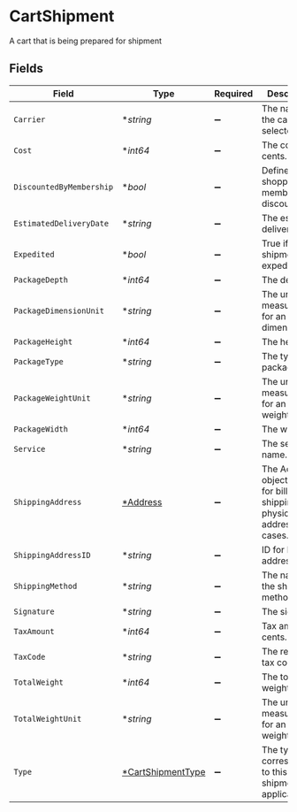# CartShipment

A cart that is being prepared for shipment


## Fields

| Field                                                                                   | Type                                                                                    | Required                                                                                | Description                                                                             | Example                                                                                 |
| --------------------------------------------------------------------------------------- | --------------------------------------------------------------------------------------- | --------------------------------------------------------------------------------------- | --------------------------------------------------------------------------------------- | --------------------------------------------------------------------------------------- |
| `Carrier`                                                                               | **string*                                                                               | :heavy_minus_sign:                                                                      | The name of the carrier selected.                                                       | FedEx                                                                                   |
| `Cost`                                                                                  | **int64*                                                                                | :heavy_minus_sign:                                                                      | The cost in cents.                                                                      | 770                                                                                     |
| `DiscountedByMembership`                                                                | **bool*                                                                                 | :heavy_minus_sign:                                                                      | Defines if shopper has a membership discount.                                           | false                                                                                   |
| `EstimatedDeliveryDate`                                                                 | **string*                                                                               | :heavy_minus_sign:                                                                      | The estimated delivery date.                                                            | 08-30-2022                                                                              |
| `Expedited`                                                                             | **bool*                                                                                 | :heavy_minus_sign:                                                                      | True if shipment is expedited.                                                          | false                                                                                   |
| `PackageDepth`                                                                          | **int64*                                                                                | :heavy_minus_sign:                                                                      | The depth.                                                                              | 90                                                                                      |
| `PackageDimensionUnit`                                                                  | **string*                                                                               | :heavy_minus_sign:                                                                      | The unit of measurement for an item's dimensions.                                       | cm                                                                                      |
| `PackageHeight`                                                                         | **int64*                                                                                | :heavy_minus_sign:                                                                      | The height.                                                                             | 103                                                                                     |
| `PackageType`                                                                           | **string*                                                                               | :heavy_minus_sign:                                                                      | The type of package.                                                                    | A big package.                                                                          |
| `PackageWeightUnit`                                                                     | **string*                                                                               | :heavy_minus_sign:                                                                      | The unit of measurement for an item's weight.                                           | kg                                                                                      |
| `PackageWidth`                                                                          | **int64*                                                                                | :heavy_minus_sign:                                                                      | The width.                                                                              | 222                                                                                     |
| `Service`                                                                               | **string*                                                                               | :heavy_minus_sign:                                                                      | The service name.                                                                       | Option 1                                                                                |
| `ShippingAddress`                                                                       | [*Address](../../models/shared/address.md)                                              | :heavy_minus_sign:                                                                      | The Address object is used for billing, shipping, and physical store address use cases. |                                                                                         |
| `ShippingAddressID`                                                                     | **string*                                                                               | :heavy_minus_sign:                                                                      | ID for billing address                                                                  | addres-1                                                                                |
| `ShippingMethod`                                                                        | **string*                                                                               | :heavy_minus_sign:                                                                      | The name of the shipping method.                                                        | Unknown                                                                                 |
| `Signature`                                                                             | **string*                                                                               | :heavy_minus_sign:                                                                      | The signature.                                                                          | a1B2s3dC4f5g5D6hj6E7k8F9l0                                                              |
| `TaxAmount`                                                                             | **int64*                                                                                | :heavy_minus_sign:                                                                      | Tax amount in cents.                                                                    | 230                                                                                     |
| `TaxCode`                                                                               | **string*                                                                               | :heavy_minus_sign:                                                                      | The relevant tax code.                                                                  | tax-12345                                                                               |
| `TotalWeight`                                                                           | **int64*                                                                                | :heavy_minus_sign:                                                                      | The total weight.                                                                       | 55                                                                                      |
| `TotalWeightUnit`                                                                       | **string*                                                                               | :heavy_minus_sign:                                                                      | The unit of measurement for an item's weight.                                           | kg                                                                                      |
| `Type`                                                                                  | [*CartShipmentType](../../models/shared/cartshipmenttype.md)                            | :heavy_minus_sign:                                                                      | The type corresponding to this shipment, if applicable.                                 | door_delivery                                                                           |